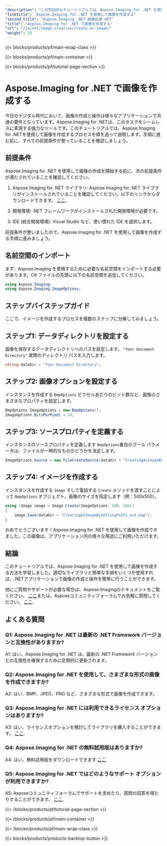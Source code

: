 ```yaml
---
"description": "この包括的なチュートリアルでは、Aspose.Imaging for .NET を使用して画像を作成する方法を学習します。"
"linktitle": "Aspose.Imaging for .NET を使用して画像を作成する"
"second_title": "Aspose.Imaging .NET 画像処理 API"
"title": "Aspose.Imaging for .NET で画像を作成する"
"url": "/ja/net/image-creation/create-an-image/"
"weight": 10
---
```


{{< blocks/products/pf/main-wrap-class >}}

{{< blocks/products/pf/main-container >}}

{{< blocks/products/pf/tutorial-page-section >}}

# Aspose.Imaging for .NET で画像を作成する

今日のデジタル時代において、画像の作成と操作は様々なアプリケーションで共通の要件となっています。Aspose.Imaging for .NETは、このタスクをシームレスに実現する強力なツールです。このチュートリアルでは、Aspose.Imaging for .NETを使用して画像を作成するプロセスを順を追って説明します。手順に進む前に、すべての前提条件が整っていることを確認しましょう。

## 前提条件

Aspose.Imaging for .NET を使用して画像の作成を開始する前に、次の前提条件が満たされていることを確認してください。

1. Aspose.Imaging for .NET ライブラリ: Aspose.Imaging for .NET ライブラリがインストールされていることを確認してください。以下のリンクからダウンロードできます。 [ここ](https://releases。aspose.com/imaging/net/).

2. 開発環境: .NET フレームワークがインストールされた開発環境が必要です。

3. IDE (統合開発環境): Visual Studio など、使い慣れた IDE を選択します。

前提条件が整いましたので、Aspose.Imaging for .NET を使用して画像を作成する手順に進みましょう。

## 名前空間のインポート

まず、Aspose.Imaging を使用するために必要な名前空間をインポートする必要があります。C# ファイルの先頭に以下の名前空間を追加してください。


```csharp
using Aspose.Imaging;
using Aspose.Imaging.ImageOptions;
```

## ステップバイステップガイド

ここで、イメージを作成するプロセスを複数のステップに分解してみましょう。

## ステップ1: データディレクトリを設定する

画像を保存するデータディレクトリへのパスを設定します。 `"Your Document Directory"` 実際のディレクトリ パスを入力します。

```csharp
string dataDir = "Your Document Directory";
```

## ステップ2: 画像オプションを設定する

インスタンスを作成する `BmpOptions` ピクセルあたりのビット数など、画像のさまざまなプロパティを設定します。

```csharp
BmpOptions ImageOptions = new BmpOptions();
ImageOptions.BitsPerPixel = 24;
```

## ステップ3: ソースプロパティを定義する

インスタンスのソースプロパティを定義します `BmpOptions`番目のブール パラメータは、ファイルが一時的なものかどうかを決定します。

```csharp
ImageOptions.Source = new FileCreateSource(dataDir + "CreatingAnImageBySettingPath_out.bmp", false);
```

## ステップ4: イメージを作成する

インスタンスを作成する `Image` そして電話する `Create` メソッドを渡すことによって `BmpOptions` オブジェクト。画像のサイズを指定します（例：500x500）。

```csharp
using (Image image = Image.Create(ImageOptions, 500, 500))
{
    image.Save(dataDir + "CreatingAnImageBySettingPath1_out.bmp");
}
```

おめでとうございます！Aspose.Imaging for .NET を使用して画像を作成できました。この画像は、アプリケーション内の様々な用途にご利用いただけます。

## 結論

このチュートリアルでは、Aspose.Imaging for .NET を使用して画像を作成する方法を学習しました。適切なライブラリと簡単な手順をいくつか使用すれば、.NETアプリケーションで画像の作成と操作を簡単に行うことができます。

他にご質問やサポートが必要な場合は、Aspose.Imagingのドキュメントをご覧ください。 [ここ](https://reference.aspose.com/imaging/net/)または、Asposeコミュニティフォーラムでお気軽に質問してください。 [ここ](https://forum。aspose.com/).

## よくある質問

### Q1: Aspose.Imaging for .NET は最新の .NET Framework バージョンと互換性がありますか?

A1: はい、Aspose.Imaging for .NET は、最新の .NET Framework バージョンとの互換性を確保するために定期的に更新されます。

### Q2: Aspose.Imaging for .NET を使用して、さまざまな形式の画像を作成できますか?

A2: はい、BMP、JPEG、PNG など、さまざまな形式で画像を作成できます。

### Q3: Aspose.Imaging for .NET には利用できるライセンス オプションはありますか?

A3: はい、ライセンスオプションを検討してライブラリを購入することができます。 [ここ](https://purchase。aspose.com/buy).

### Q4: Aspose.Imaging for .NET の無料試用版はありますか?

A4: はい、無料試用版をダウンロードできます [ここ](https://releases。aspose.com/imaging/net/).

### Q5: Aspose.Imaging for .NET ではどのようなサポート オプションが利用できますか?

A5: Asposeコミュニティフォーラムでサポートを求めたり、質問の回答を得たりすることができます。 [ここ](https://forum。aspose.com/).

{{< /blocks/products/pf/tutorial-page-section >}}

{{< /blocks/products/pf/main-container >}}

{{< /blocks/products/pf/main-wrap-class >}}

{{< blocks/products/products-backtop-button >}}